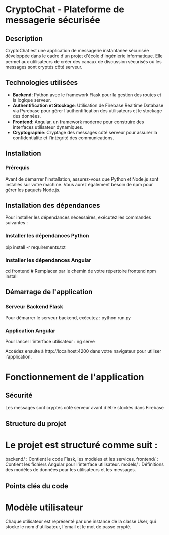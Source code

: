 # CryptoChat - Plateforme de messagerie sécurisée

## Description
CryptoChat est une application de messagerie instantanée sécurisée développée dans le cadre d'un projet d'école d'ingénierie informatique. Elle permet aux utilisateurs de créer des canaux de discussion sécurisés où les messages sont cryptés côté serveur.

## Technologies utilisées
- **Backend**: Python avec le framework Flask pour la gestion des routes et la logique serveur.
- **Authentification et Stockage**: Utilisation de Firebase Realtime Database via Pyrebase pour gérer l'authentification des utilisateurs et le stockage des données.
- **Frontend**: Angular, un framework moderne pour construire des interfaces utilisateur dynamiques.
- **Cryptographie**: Cryptage des messages côté serveur pour assurer la confidentialité et l'intégrité des communications.

## Installation

### Prérequis
Avant de démarrer l'installation, assurez-vous que Python et Node.js sont installés sur votre machine. Vous aurez également besoin de npm pour gérer les paquets Node.js.

## Installation des dépendances
Pour installer les dépendances nécessaires, exécutez les commandes suivantes :

### Installer les dépendances Python
pip install -r requirements.txt

### Installer les dépendances Angular
cd frontend  # Remplacer par le chemin de votre répertoire frontend
npm install


## Démarrage de l'application

### Serveur Backend Flask
Pour démarrer le serveur backend, exécutez :
python run.py

### Application Angular
Pour lancer l'interface utilisateur :
ng serve
 
Accédez ensuite à http://localhost:4200 dans votre navigateur pour utiliser l'application.


# Fonctionnement de l'application

## Sécurité
Les messages sont cryptés côté serveur avant d'être stockés dans Firebase

## Structure du projet

# Le projet est structuré comme suit :

backend/ : Contient le code Flask, les modèles et les services.
frontend/ : Contient les fichiers Angular pour l'interface utilisateur.
models/ : Définitions des modèles de données pour les utilisateurs et les messages.

## Points clés du code
# Modèle utilisateur

Chaque utilisateur est représenté par une instance de la classe User, qui stocke le nom d'utilisateur, l'email et le mot de passe crypté.
